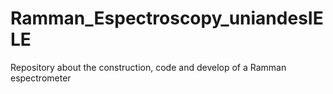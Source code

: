 # Ramman_Espectroscopy_uniandesIELE
Repository about the construction, code and develop of a Ramman espectrometer

